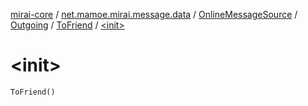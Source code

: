 [mirai-core](../../../../index.md) / [net.mamoe.mirai.message.data](../../../index.md) / [OnlineMessageSource](../../index.md) / [Outgoing](../index.md) / [ToFriend](index.md) / [&lt;init&gt;](./-init-.md)

# &lt;init&gt;

`ToFriend()`